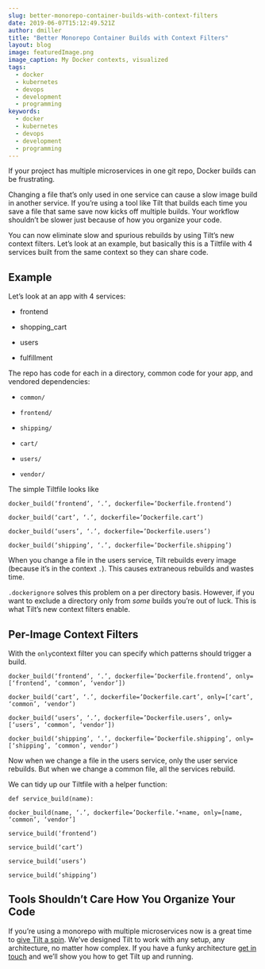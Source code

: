 ```yaml
---
slug: better-monorepo-container-builds-with-context-filters
date: 2019-06-07T15:12:49.521Z
author: dmiller
title: "Better Monorepo Container Builds with Context Filters"
layout: blog
image: featuredImage.png
image_caption: My Docker contexts, visualized
tags:
  - docker
  - kubernetes
  - devops
  - development
  - programming
keywords:
  - docker
  - kubernetes
  - devops
  - development
  - programming
---
```


If your project has multiple microservices in one git repo, Docker builds can be frustrating.

Changing a file that’s only used in one service can cause a slow image build in another service. If you’re using a tool like Tilt that builds each time you save a file that same save now kicks off multiple builds. Your workflow shouldn’t be slower just because of how you organize your code.

You can now eliminate slow and spurious rebuilds by using Tilt’s new context filters. Let’s look at an example, but basically this is a Tiltfile with 4 services built from the same context so they can share code.

## Example

Let’s look at an app with 4 services:

* frontend

* shopping_cart

* users

* fulfillment

The repo has code for each in a directory, common code for your app, and vendored dependencies:

* `common/`

* `frontend/`

* `shipping/`

* `cart/`

* `users/`

* `vendor/`

The simple Tiltfile looks like

```
docker_build(‘frontend’, ‘.’, dockerfile=’Dockerfile.frontend’)

docker_build(‘cart’, ‘.’, dockerfile=’Dockerfile.cart’)

docker_build(‘users’, ‘.’, dockerfile=’Dockerfile.users’)

docker_build(‘shipping’, ‘.’, dockerfile=’Dockerfile.shipping’)
```


When you change a file in the users service, Tilt rebuilds every image (because it’s in the context `.`). This causes extraneous rebuilds and wastes time.

`.dockerignore` solves this problem on a per directory basis. However, if you want to exclude a directory only from *some* builds you’re out of luck. This is what Tilt’s new context filters enable.

## Per-Image Context Filters

With the `only`context filter you can specify which patterns should trigger a build.

```
docker_build(‘frontend’, ‘.’, dockerfile=’Dockerfile.frontend’, only=[‘frontend’, ‘common’, ‘vendor’])

docker_build(‘cart’, ‘.’, dockerfile=’Dockerfile.cart’, only=[‘cart’, ‘common’, ‘vendor’)

docker_build(‘users’, ‘.’, dockerfile=’Dockerfile.users’, only=[‘users’, ‘common’, ‘vendor’])

docker_build(‘shipping’, ‘.’, dockerfile=’Dockerfile.shipping’, only=[‘shipping’, ‘common’, vendor’)
```


Now when we change a file in the users service, only the user service rebuilds. But when we change a common file, all the services rebuild.

We can tidy up our Tiltfile with a helper function:

```
def service_build(name):

docker_build(name, ‘.’, dockerfile=’Dockerfile.’+name, only=[name, ‘common’, ‘vendor’]

service_build(‘frontend’)

service_build(‘cart’)

service_build(‘users’)

service_build(‘shipping’)
```


## Tools Shouldn’t Care How You Organize Your Code

If you’re using a monorepo with multiple microservices now is a great time to [give Tilt a spin](https://docs.tilt.dev/install.html). We’ve designed Tilt to work with any setup, any architecture, no matter how complex. If you have a funky architecture [get in touch](https://tilt.dev/contact) and we’ll show you how to get Tilt up and running.
